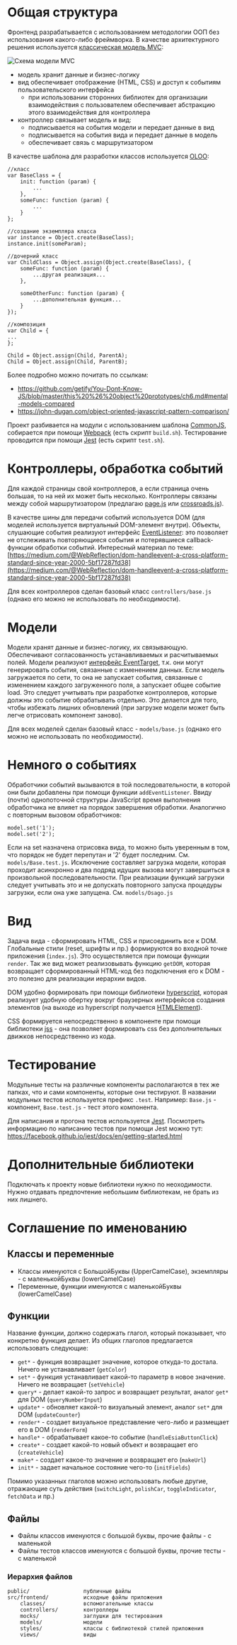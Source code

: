 # Общая структура
Фронтенд разрабатывается с использованием методологии ООП без использования какого-либо фреймворка. В качестве архитектурного решения используется [классическая модель MVC](https://developer.chrome.com/apps/app_frameworks):

![Схема модели MVC](https://developer.chrome.com/static/images/mvc.png)

 - модель хранит данные и бизнес-логику
 - вид обеспечивает отображение (НТМL, CSS) и доступ к событиям пользовательского интерфейса
    - при использовании сторонних библиотек для организации взаимодействия с пользователем обеспечивает абстракцию этого взаимодействия для контроллера
 - контроллер связывает модель и вид:
    - подписывается на события модели и передает данные в вид
    - подписывается на события вида и передает данные в модель
    - обеспечивает связь с маршрутизатором

В качестве шаблона для разработки классов используется [OLOO](https://john-dugan.com/object-oriented-javascript-pattern-comparison/#oloo-pattern):
```
//класс
var BaseClass = {
    init: function (param) {
        ...
    },
    someFunc: function (param) {
        ...
    }
};

//создание экземпляра класса
var instance = Object.create(BaseClass);
instance.init(someParam);

//дочерний класс
var ChildClass = Object.assign(Object.create(BaseClass), {
    someFunc: function (param) {
        ...другая реализация...
    },
    
    someOtherFunc: function (param) {
        ...дополнительная функция...
    }
});

//композиция
var Child = {
...
};

Child = Object.assign(Child, ParentA);
Child = Object.assign(Child, ParentB);
```

Более подробно можно почитать по ссылкам:
 - https://github.com/getify/You-Dont-Know-JS/blob/master/this%20%26%20object%20prototypes/ch6.md#mental-models-compared
 - https://john-dugan.com/object-oriented-javascript-pattern-comparison/

Проект разбивается на модули с использованием шаблона [CommonJS](https://nodejs.org/docs/latest/api/modules.html), собирается при помощи [Webpack](http://webpack.github.io/) (есть скрипт `build.sh`). Тестирование проводится при помощи [Jest](https://facebook.github.io/jest/) (есть скрипт `test.sh`).

# Контроллеры, обработка событий
Для каждой страницы свой контроллеров, а если страница очень большая, то на ней их может быть несколько. Контроллеры связаны между собой маршрутизатором (предлагаю [page.js](https://github.com/visionmedia/page.js) или [crossroads.js](https://millermedeiros.github.io/crossroads.js/)).

В качестве шины для передачи событий используется DOM (для моделей используется виртуальный DOM-элемент внутри). Объекты, слушающие события реализуют интерфейс [EventListener](https://developer.mozilla.org/ru/docs/Web/API/EventListener): это позволяет не отслеживать повторяющиеся события и потерявшиеся callback-функции обработки событий.
Интересный материал по теме: [https://medium.com/@WebReflection/dom-handleevent-a-cross-platform-standard-since-year-2000-5bf17287fd38](https://medium.com/@WebReflection/dom-handleevent-a-cross-platform-standard-since-year-2000-5bf17287fd38)

Для всех контроллеров сделан базовый класс `controllers/base.js` (однако его можно не использовать по необходимости).

# Модели
Модели хранят данные и бизнес-логику, их связывающую. Обеспечивают согласованность устанавливаемых и расчитываемых полей.
Модели реализуют [интерфейс EventTarget](https://developer.mozilla.org/ru/docs/Web/API/EventTarget), т.к. они могут генерировать события, связанные с изменением данных.
Если модель загружается по сети, то она не запускает события, связанные с изменением каждого загруженного поля, а запускает общее событие load. Это следует учитывать при разработке контроллеров, которые должны это событие обрабатывать отдельно. Это делается для того, чтобы избежать лишних обновлений (при загрузке модели может быть легче отрисовать компонент заново).

Для всех моделей сделан базовый класс - `models/base.js` (однако его можно не использовать по необходимости).

# Немного о событиях
Обработчики событий вызываются в той последовательности, в которой они были добавлены при помощи функции `addEventListener`. Ввиду (почти) однопоточной структуры JavaScript время выполнения обработчика не влияет на порядок завершения обработки. Аналогично с повторным вызовом обработчиков:
```
model.set('1');
model.set('2');
```
Если на set назначена отрисовка вида, то можно быть уверенным в том, что порядок не будет перепутан и '2' будет последним. См. `models/Base.test.js`.
Исключение составляет загрузка модели, которая проходит асинхронно и два подряд идущих вызова могут завершиться в произвольной последовательности. При реализации функций загрузки следует учитывать это и не допускать повторного запуска процедуры загрузки, если она уже запущена. См. `models/Osago.js`

# Вид
Задача вида - сформировать HTML, CSS и присоединить все к DOM. Глобальные стили (reset, шрифты и пр.) формируются во входной точке приложения (`index.js`). Это осуществляется при помощи функции `render`. Так же вид может реализовывать функцию `getDOM`, которая возвращает сформированный HTML-код без подключения его к DOM - это полезно для реализации иерархии видов.

DOM удобно формировать при помощи библиотеки [hyperscript](https://github.com/hyperhype/hyperscript), которая реализует удобную обертку вокруг браузерных интерфейсов создания элементов (на выходе из hyperscript получается [HTMLElement](https://developer.mozilla.org/ru/docs/Web/API/HTMLElement)).

CSS формируется непосредственно в компоненте при помощи библиотеки [jss](http://cssinjs.org/) - она позволяет формировать css без дополнительных движков непосредственно из кода.

# Тестирование
Модульные тесты на различные компоненты располагаются в тех же папках, что и сами компоненты, которые они тестируют. В названии модульных тестов используется префикс `.test`. Например: `Base.js` - компонент, `Base.test.js` - тест этого компонента.

Для написания и прогона тестов используется [Jest](https://facebook.github.io/jest/). Посмотреть информацию по написанию тестов при помощи Jest можно тут: https://facebook.github.io/jest/docs/en/getting-started.html

# Дополнительные библиотеки
Подключать к проекту новые библиотеки нужно по неоходимости. Нужно отдавать предпочтение небольшим библиотекам, не брать из них лишнего.

# Соглашение по именованию
## Классы и переменные
 * Классы именуются с БольшойБуквы (UpperCamelCase), экземпляры - с маленькойБуквы (lowerCamelCase)
 * Переменные, функции именуются с маленькойБуквы (lowerCamelCase)
 
## Функции
Название функции, должно содержать глагол, который показывает, что конкретно функция делает. Из общих глаголов предлагается использовать следующие:
 * `get*` - функция возвращает значение, которое откуда-то достала. Ничего не устанавливает (`getColor`)
 * `set*` - функция устанавливает какой-то параметр в новое значение. Ничего не возвращает (`setVehicle`)
 * `query*` - делает какой-то запрос и возвращает результат, аналог `get*` для DOM (`queryNumberInput`)
 * `update*` - обновляет какой-то визуальный элемент, аналог `set*` для DOM (`updateCounter`)
 * `render*` - создает визуальное представление чего-либо и размещает его в DOM (`renderForm`) 
 * `handle*` - обрабатывает какое-то событие (`handleEsiaButtonClick`)
 * `create*` - создает какой-то новый объект и возвращает его (`createVehicle`)
 * `make*` - создает какое-то значение и возвращает его (`makeUrl`)
 * `init*` - задает начальное состояние чего-то (`initFields`)

Помимо указанных глаголов можно использовать любые другие, отражающие суть действия (`switchLight`, `polishCar`, `toggleIndicator`, `fetchData` и пр.)

## Файлы
 * Файлы классов именуются с большой буквы, прочие файлы - с маленькой
 * Файлы тестов классов именуются с большой буквы, прочие тесты - с маленькой

### Иерархия файлов
```
public/                 публичные файлы
src/frontend/           исходные файлы приложения
    classes/            вспомогательные классы
    controllers/        контроллеры
    mocks/              заглушки для тестирования
    models/             модели
    styles/             классы с библиотекой стилей приложения
    views/              виды
```
